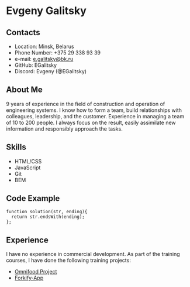 # Evgeny Galitsky

## Contacts

- Location: Minsk, Belarus
- Phone Number: +375 29 338 93 39
- e-mail: e.galitsky@bk.ru
- GitHub: EGalitsky
- Discord: Evgeny (@EGalitsky)

## About Me

9 years of experience in the field of construction and operation of engineering systems. I know how to form a team, build relationships with colleagues, leadership, and the customer. Experience in managing a team of 10 to 200 people. I always focus on the result, easily assimilate new information and responsibly approach the tasks.

## Skills

- HTML/CSS
- JavaScript
- Git
- BEM

## Code Example

```
function solution(str, ending){
  return str.endsWith(ending);
};
```

## Experience

I have no experience in commercial development.
As part of the training courses, I have done the following training projects:

- [Omnifood Project](https://github.com/EGalitsky/Omnifood-Project)
- [Forkify-App](https://github.com/EGalitsky/Forkify-App)
